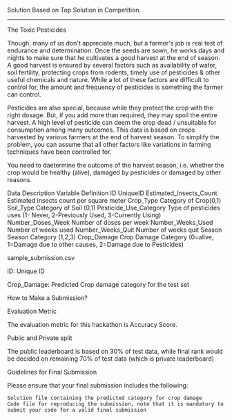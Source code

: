 Solution Based on Top Solution in Competition.

__________________________________________________________________________________________________________________________________________________________________

The Toxic Pesticides

Though, many of us don't appreciate much, but a farmer's job is real test of endurance and determination. Once the seeds are sown, he works days and nights to make sure that he cultivates a good harvest at the end of season. A good harvest is ensured by several factors such as availability of water, soil fertility, protecting crops from rodents, timely use of pesticides & other useful chemicals and nature. While a lot of these factors are difficult to control for, the amount and frequency of pesticides is something the farmer can control.

Pesticides are also special, because while they protect the crop with the right dosage. But, if you add more than required, they may spoil the entire harvest. A high level of pesticide can deem the crop dead / unsuitable for consumption among many outcomes. This data is based on crops harvested by various farmers at the end of harvest season. To simplify the problem, you can assume that all other factors like variations in farming techniques have been controlled for.

You need to daetermine the outcome of the harvest season, i.e. whether the crop would be healthy (alive), damaged by pesticides or damaged by other reasons.


Data Description
Variable 	Definition
ID 	UniqueID
Estimated_Insects_Count 	Estimated insects count per square meter
Crop_Type 	Category of Crop(0,1)
Soil_Type 	Category of Soil (0,1)
Pesticide_Use_Category 	Type of pesticides uses (1- Never, 2-Previously Used, 3-Currently Using)
Number_Doses_Week 	Number of doses per week
Number_Weeks_Used 	Number of weeks used
Number_Weeks_Quit 	Number of weeks quit
Season 	Season Category (1,2,3)
Crop_Damage 	Crop Damage Category (0=alive, 1=Damage due to other causes, 2=Damage due to Pesticides)


sample_submission.csv

ID: Unique ID

Crop_Damage: Predicted Crop damage category for the test set 


How to Make a Submission?


Evaluation Metric

The evaluation metric for this hackathon is Accuracy Score.


Public and Private split

The public leaderboard is based on 30% of test data, while final rank would be decided on remaining 70% of test data (which is private leaderboard)

 
Guidelines for Final Submission

Please ensure that your final submission includes the following:

    Solution file containing the predicted category for crop damage
    Code file for reproducing the submission, note that it is mandatory to submit your code for a valid final submission
